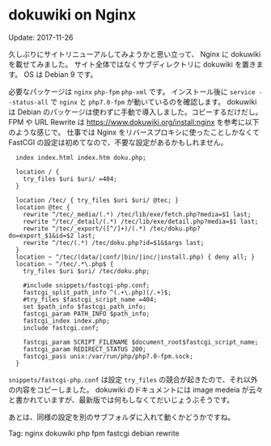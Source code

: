 # dokuwiki on Nginx

Update: 2017-11-26


久しぶりにサイトリニューアルしてみようかと思い立って、 Nginx に dokuwiki を載せてみました。
サイト全体ではなくサブディレクトリに dokuwiki を置きます。
OS は Debian 9 です。

必要なパッケージは ``nginx`` ``php-fpm`` ``php-xml`` です。
インストール後に ``service --status-all`` で ``nginx`` と ``php7.0-fpm`` が動いているのを確認します。
dokuwiki は Debian のパッケージは使わずに手動で導入しました。コピーするだけだし。
FPM や URL Rewrite は
https://www.dokuwiki.org/install:nginx
を参考に以下のような感じで。
仕事では Nginx をリバースプロキシに使ったことしかなくて
FastCGI の設定は初めてなので、不要な設定があるかもしれません。

```
  index index.html index.htm doku.php;

  location / {
    try_files $uri $uri/ =404;
  }

  location /tec/ { try_files $uri $uri/ @tec; }
  location @tec {
    rewrite ^/tec/_media/(.*) /tec/lib/exe/fetch.php?media=$1 last;
    rewrite ^/tec/_detail/(.*) /tec/lib/exe/detail.php?media=$1 last;
    rewrite ^/tec/_export/([^/]+)/(.*) /tec/doku.php?do=export_$1&id=$2 last;
    rewrite ^/tec/(.*) /tec/doku.php?id=$1&$args last;
  }
  location ~ ^/tec/(data/|conf/|bin/|inc/|install.php) { deny all; }
  location ~ ^/tec/.*\.php$ {
    try_files $uri $uri/ /tec/doku.php;

    #include snippets/fastcgi-php.conf;
    fastcgi_split_path_info ^(.+\.php)(/.+)$;
    #try_files $fastcgi_script_name =404;
    set $path_info $fastcgi_path_info;
    fastcgi_param PATH_INFO $path_info;
    fastcgi_index index.php;
    include fastcgi.conf;

    fastcgi_param SCRIPT_FILENAME $document_root$fastcgi_script_name;
    fastcgi_param REDIRECT_STATUS 200;
    fastcgi_pass unix:/var/run/php/php7.0-fpm.sock;
  }
```

``snippets/fastcgi-php.conf`` は設定 ``try_files`` の競合が起きたので、それ以外の内容をコピーしました。
dokuwiki のドキュメントには image medeia が云々と書かれていますが、最新版では何もしなくてだいじょうぶそうです。

あとは、同様の設定を別のサブフォルダに入れて動くかどうかですね。

Tag: nginx dokuwiki php fpm fastcgi debian rewrite
